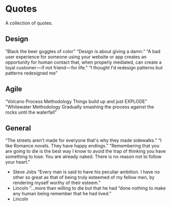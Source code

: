 # Quotes
A collection of quotes.

## Design
“Black the beer goggles of color”
“Design is about giving a damn.”
“A bad user experience for someone using your website or app creates an opportunity for human contact that, when properly mediated, can create a loyal customer — if not friend — for life.”
“I thought I'd redesign patterns but patterns redesigned me”

## Agile
“Volcano Process Methodology
Things build up and just EXPLODE”
"Whitewater Methodology
Gradually smashing the process against the rocks until the waterfall"

## General
“The streets aren't made for everyone that's why they made sidewalks.”
“I like Romance novels. They have happy endings.”
"Remembering that you are going to die is the best way I know to avoid the trap of thinking you have something to lose. You are already naked. There is no reason not to follow your heart."
- Steve Jobs
“Every man is said to have his peculiar ambition. I have no other so great as that of being truly esteemed of my fellow men, by rendering myself worthy of their esteem.”
- Lincoln
“…more than willing to die but that he had “done nothing to make any human being remember that he had lived.”
- Lincoln

